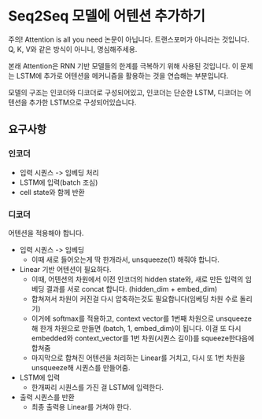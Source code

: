 # Seq2Seq 모델에 어텐션 추가하기
주의! Attention is all you need 논문이 아닙니다. 트랜스포머가 아니라는 것입니다.
Q, K, V와 같은 방식이 아니니, 명심해주세용.

본래 Attention은 RNN 기반 모델들의 한계를 극복하기 위해 사용된 것입니다.
이 문제는 LSTM에 추가로 어텐션을 메커니즘을 활용하는 것을 연습해는 부분입니다.

모델의 구조는 인코더와 디코더로 구성되어있고, 인코더는 단순한 LSTM, 디코더는 어텐션을 추가한 LSTM으로 구성되어있습니다.

## 요구사항
### 인코더
- 입력 시퀀스 -> 임베딩 처리
- LSTM에 입력(batch 조심)
- cell state와 함께 반환
### 디코더
어텐션을 적용해야 합니다.
- 입력 시퀀스 -> 임베딩
    - 이때 새로 들어오는게 딱 한개라서, unsqueeze(1) 해줘야 합니다.
- Linear 기반 어텐션이 필요하다.
    - 이때, 어텐션의 차원에서 이전 인코더의 hidden state와, 새로 만든 입력의 임베딩 결과를 서로 concat 합니다. (hidden_dim + embed_dim)
    - 합쳐져서 차원이 커진걸 다시 압축하는것도 필요합니다(임베딩 차원 수로 돌리기)
    - 이거에 softmax를 적용하고, context vector를 1번째 차원으로 unsqueeze해 한개 차원으로 만들면 (batch, 1, embed_dim)이 됩니다. 이걸 또 다시 embedded와 context_vector를 1번 차원(시퀀스 길이)를 squeeze한다음에 합쳐줌
    - 마지막으로 합쳐진 어텐션을 처리하는 Linear를 거치고, 다시 또 1번 차원을 unsqueeze해 시퀀스를 만들어줌.
- LSTM에 입력
    - 한개짜리 시퀀스를 가진 걸 LSTM에 입력한다.
- 출력 시퀀스를 반환
    - 최종 출력용 Linear를 거쳐야 한다.
